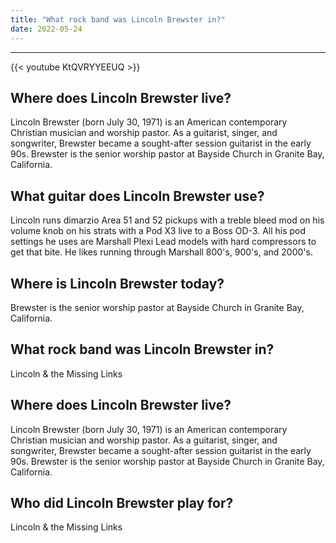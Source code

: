 ```yaml
---
title: "What rock band was Lincoln Brewster in?"
date: 2022-05-24
---
```


---
{{< youtube KtQVRYYEEUQ >}}
## Where does Lincoln Brewster live?
Lincoln Brewster (born July 30, 1971) is an American contemporary Christian musician and worship pastor. As a guitarist, singer, and songwriter, Brewster became a sought-after session guitarist in the early 90s. Brewster is the senior worship pastor at Bayside Church in Granite Bay, California.

## What guitar does Lincoln Brewster use?
Lincoln runs dimarzio Area 51 and 52 pickups with a treble bleed mod on his volume knob on his strats with a Pod X3 live to a Boss OD-3. All his pod settings he uses are Marshall Plexi Lead models with hard compressors to get that bite. He likes running through Marshall 800's, 900's, and 2000's.

## Where is Lincoln Brewster today?
Brewster is the senior worship pastor at Bayside Church in Granite Bay, California.

## What rock band was Lincoln Brewster in?
Lincoln & the Missing Links

## Where does Lincoln Brewster live?
Lincoln Brewster (born July 30, 1971) is an American contemporary Christian musician and worship pastor. As a guitarist, singer, and songwriter, Brewster became a sought-after session guitarist in the early 90s. Brewster is the senior worship pastor at Bayside Church in Granite Bay, California.

## Who did Lincoln Brewster play for?
Lincoln & the Missing Links

